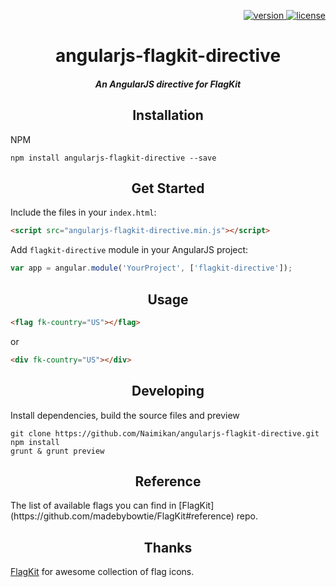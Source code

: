 <p align="right">
  <a href="https://www.npmjs.com/package/angularjs-flagkit-directive">
    <img src="https://img.shields.io/npm/v/angularjs-flagkit-directive.svg" alt="version" />
  </a>
  <a href="LICENSE">
    <img src="https://img.shields.io/npm/l/angularjs-flagkit-directive.svg" alt="license" />
  </a>
</p>

<h1 align="center">angularjs-flagkit-directive</h1>

<h5 align="center">An AngularJS directive for FlagKit</h5>

<h2 align="center">Installation</h2>

NPM
```shell
npm install angularjs-flagkit-directive --save
```

<h2 align="center">Get Started</h2>

Include the files in your `index.html`:
```html
<script src="angularjs-flagkit-directive.min.js"></script>
```

Add `flagkit-directive` module in your AngularJS project:
```javascript
var app = angular.module('YourProject', ['flagkit-directive']);
```

<h2 align="center">Usage</h2>

```html
<flag fk-country="US"></flag>
```
or
```html
<div fk-country="US"></div>
```

<h2 align="center">Developing</h2>

Install dependencies, build the source files and preview

```shell
git clone https://github.com/Naimikan/angularjs-flagkit-directive.git
npm install
grunt & grunt preview
```

<h2 align="center">Reference</h2>
The list of available flags you can find in [FlagKit](https://github.com/madebybowtie/FlagKit#reference) repo.

<h2 align="center">Thanks</h2>

[FlagKit](https://github.com/madebybowtie/FlagKit) for awesome collection of flag icons.
